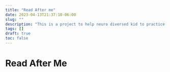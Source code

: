```yaml
---
title: "Read After me"
date: 2023-04-13T21:37:10-06:00
slug: ""
description: "This is a project to help neuro diversed kid to practice communication and self expression."
tags: []
draft: true
toc: false
---
```


# Read After Me